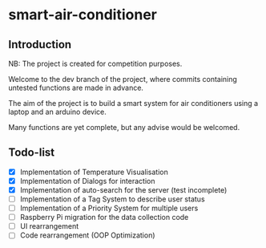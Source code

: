 # smart-air-conditioner

## Introduction

NB: The project is created for competition purposes.

Welcome to the dev branch of the project, where commits containing untested functions are made in advance.

The aim of the project is to build a smart system for air conditioners using a laptop and an arduino device.

Many functions are yet complete, but any advise would be welcomed.

## Todo-list

- [x] Implementation of Temperature Visualisation
- [x] Implementation of Dialogs for interaction
- [x] Implementation of auto-search for the server (test incomplete)
- [ ] Implementation of a Tag System to describe user status
- [ ] Implementation of a Priority System for multiple users
- [ ] Raspberry Pi migration for the data collection code
- [ ] UI rearrangement
- [ ] Code rearrangement (OOP Optimization)
